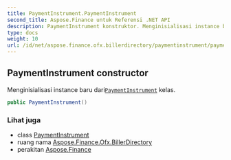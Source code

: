 ```yaml
---
title: PaymentInstrument.PaymentInstrument
second_title: Aspose.Finance untuk Referensi .NET API
description: PaymentInstrument konstruktor. Menginisialisasi instance baru dariPaymentInstrument kelas.
type: docs
weight: 10
url: /id/net/aspose.finance.ofx.billerdirectory/paymentinstrument/paymentinstrument/
---
```

## PaymentInstrument constructor

Menginisialisasi instance baru dari[`PaymentInstrument`](../) kelas.

```csharp
public PaymentInstrument()
```

### Lihat juga

* class [PaymentInstrument](../)
* ruang nama [Aspose.Finance.Ofx.BillerDirectory](../../paymentinstrument/)
* perakitan [Aspose.Finance](../../../)


